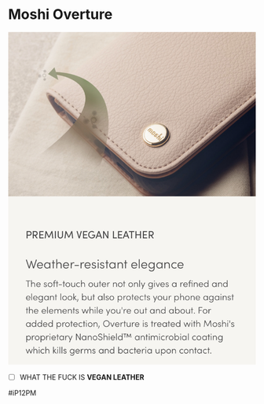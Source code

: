 # Moshi Overture
![](Moshi%20Overture/Photo%20Feb%207,%202021%20at%20201807.jpg)
- [ ] WHAT THE FUCK IS **VEGAN LEATHER**

#iP12PM